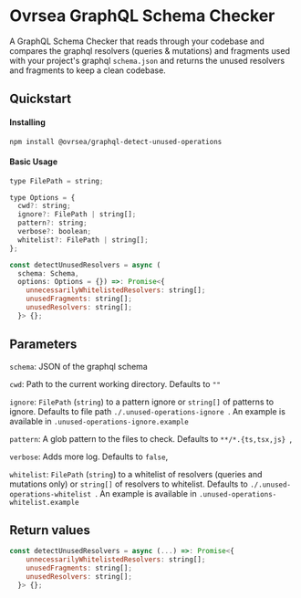 # Ovrsea GraphQL Schema Checker

A GraphQL Schema Checker that reads through your codebase and compares the graphql resolvers (queries & mutations) and fragments used with your project's graphql `schema.json` and returns the unused resolvers and fragments to keep a clean codebase.

## Quickstart

#### Installing

`npm install @ovrsea/graphql-detect-unused-operations`

#### Basic Usage

```js
type FilePath = string;

type Options = {
  cwd?: string;
  ignore?: FilePath | string[];
  pattern?: string;
  verbose?: boolean;
  whitelist?: FilePath | string[];
};

const detectUnusedResolvers = async (
  schema: Schema,
  options: Options = {}) =>: Promise<{
    unnecessarilyWhitelistedResolvers: string[];
    unusedFragments: string[];
    unusedResolvers: string[];
  }> {};
```

## Parameters

`schema`: JSON of the graphql schema

`cwd`: Path to the current working directory. Defaults to `""`

`ignore`: `FilePath` (`string`) to a pattern ignore or `string[]` of patterns to ignore. Defaults to file path `./.unused-operations-ignore `.
An example is available in `.unused-operations-ignore.example`

`pattern`: A glob pattern to the files to check. Defaults to `**/*.{ts,tsx,js} `,

`verbose`: Adds more log. Defaults to `false`,

`whitelist`: `FilePath` (`string`) to a whitelist of resolvers (queries and mutations only) or `string[]` of resolvers to whitelist. Defaults to `./.unused-operations-whitelist `. An example is available in `.unused-operations-whitelist.example`

## Return values

```js
const detectUnusedResolvers = async (...) =>: Promise<{
    unnecessarilyWhitelistedResolvers: string[];
    unusedFragments: string[];
    unusedResolvers: string[];
  }> {};
```
